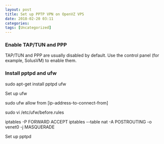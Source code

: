 ```yaml
---
layout: post
title: Set up PPTP VPN on OpenVZ VPS
date: 2018-02-20 03:11
categories: 
tags: [Uncategorized]
---
```


<h3>Enable TAP/TUN and PPP</h3>
TAP/TUN and PPP are usually disabled by default. Use the control panel (for example, SolusVM) to enable them.
<h3>Install pptpd and ufw</h3>
sudo apt-get install pptpd ufw

Set up ufw

sudo ufw allow from [ip-address-to-connect-from]

sudo vi /etc/ufw/before.rules

iptables -P FORWARD ACCEPT
iptables --table nat -A POSTROUTING -o venet0 -j MASQUERADE

Set up pptpd

&nbsp;
